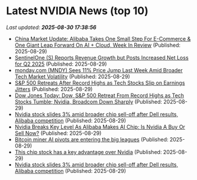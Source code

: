 # Latest NVIDIA News (top 10)
_Last updated: **2025-08-30 17:38:56**_

- [China Market Update: Alibaba Takes One Small Step For E-Commerce & One Giant Leap Forward On AI + Cloud, Week In Review](https://www.forbes.com/sites/brendanahern/2025/08/29/china-market-update-alibaba-takes-one-small-step-for-e-commerce--one-giant-leap-forward-on-ai--cloud-week-in-review/) (Published: 2025-08-29)
- [SentinelOne (S) Reports Revenue Growth but Posts Increased Net Loss for Q2 2025](https://finance.yahoo.com/news/sentinelone-reports-revenue-growth-posts-173656779.html) (Published: 2025-08-29)
- [monday.com (MNDY) Sees 11% Price Jump Last Week Amid Broader Tech Market Volatility](https://finance.yahoo.com/news/monday-com-mndy-sees-11-173557860.html) (Published: 2025-08-29)
- [S&P 500 Retreats After Record Highs as Tech Stocks Slip on Earnings Jitters](https://finance.yahoo.com/news/p-500-retreats-record-highs-173212967.html) (Published: 2025-08-29)
- [Dow Jones Today: Dow, S&P 500 Retreat From Record Highs as Tech Stocks Tumble; Nvidia, Broadcom Down Sharply](https://biztoc.com/x/59d56815d41be7a5) (Published: 2025-08-29)
- [Nvidia stock slides 3% amid broader chip sell-off after Dell results, Alibaba competition](https://biztoc.com/x/56a2c69cd650467d) (Published: 2025-08-29)
- [Nvidia Breaks Key Level As Alibaba Makes AI Chip; Is Nvidia A Buy Or Sell Now?](https://biztoc.com/x/72d9de5fe823b644) (Published: 2025-08-29)
- [Bitcoin miner AI pivots are entering the big leagues](https://blockspace.media/insight/bitcoin-miner-ai-pivots-are-entering-the-big-leagues/) (Published: 2025-08-29)
- [This chip stock has a key advantage over Nvidia](https://biztoc.com/x/025e5cf7a28aa760) (Published: 2025-08-29)
- [Nvidia stock slides 3% amid broader chip sell-off after Dell results, Alibaba competition](https://consent.yahoo.com/v2/collectConsent?sessionId=1_cc-session_73f35a80-b6ad-4fbf-ab8b-ce06f2620e13) (Published: 2025-08-29)
